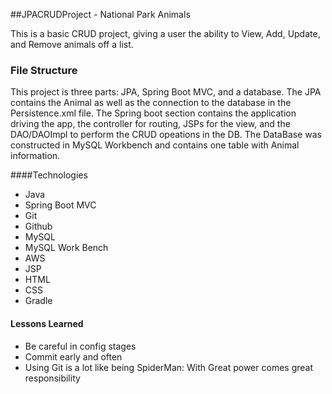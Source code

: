 ##JPACRUDProject - National Park Animals

This is a basic CRUD project, giving a user the ability to View, Add, Update, and Remove animals off a list.

### File Structure
This project is three parts: JPA, Spring Boot MVC, and a database. The JPA contains the Animal as well as the connection to the database in the Persistence.xml file. The Spring boot section contains the application driving the app, the controller for routing, JSPs for the view, and the DAO/DAOImpl to perform the CRUD opeations in the DB. The DataBase was constructed in MySQL Workbench and contains one table with Animal information.

####Technologies
- Java
- Spring Boot MVC
- Git
- Github
- MySQL
- MySQL Work Bench
- AWS
- JSP
- HTML
- CSS
- Gradle

#### Lessons Learned
- Be careful in config stages
- Commit early and often
- Using Git is a lot like being SpiderMan: With Great power comes great responsibility